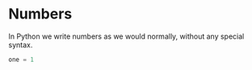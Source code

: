 # Numbers

In Python we write numbers as we would normally, without any special syntax.

```python
one = 1
```

